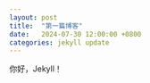 ```yaml
---
layout: post
title:  "第一篇博客"
date:   2024-07-30 12:00:00 +0800
categories: jekyll update
---
```


你好，Jekyll！
